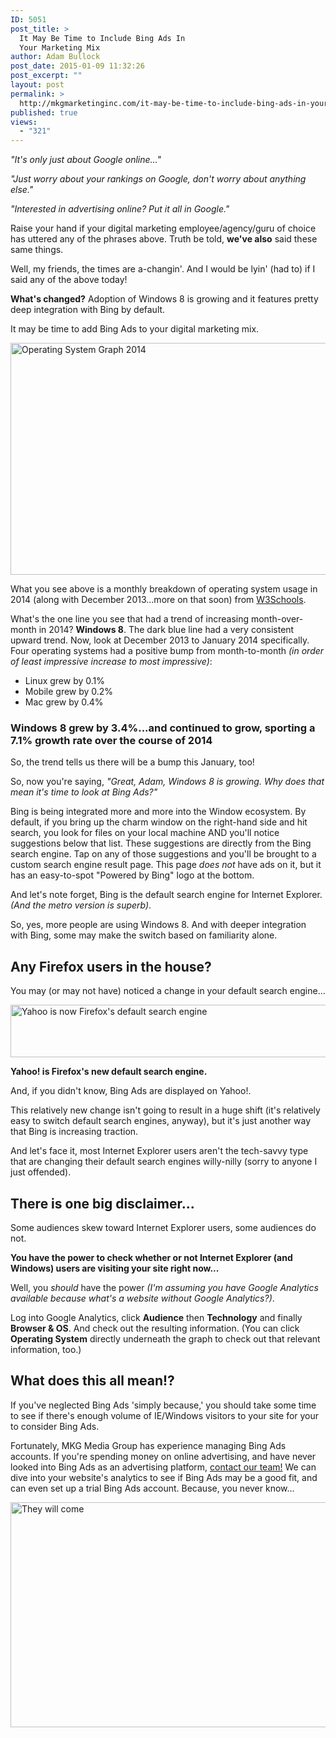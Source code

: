 ```yaml
---
ID: 5051
post_title: >
  It May Be Time to Include Bing Ads In
  Your Marketing Mix
author: Adam Bullock
post_date: 2015-01-09 11:32:26
post_excerpt: ""
layout: post
permalink: >
  http://mkgmarketinginc.com/it-may-be-time-to-include-bing-ads-in-your-marketing-mix/
published: true
views:
  - "321"
---
```

<p><em>"It's only just about Google online..."</em></p>

<p><em>"Just worry about your rankings on Google, don't worry about anything else."</em></p>

<p><em>"Interested in advertising online? Put it all in Google."</em></p>

<p>Raise your hand if your digital marketing employee/agency/guru of choice has uttered any of the phrases above. Truth be told, <strong>we've also</strong> said these same things.</p>

<p>Well, my friends, the times are a-changin'. And I would be lyin' (had to) if I said any of the above today!</p>

<p><strong>What's changed?</strong> Adoption of Windows 8 is growing and it features pretty deep integration with Bing by default.</p>

<p>It may be time to add Bing Ads to your digital marketing mix.</p>

<!--more-->

<p><img src="http://mkgmediagroup.com/wp-content/uploads/2015/01/OS-Graph.png" alt="Operating System Graph 2014" width="932" height="371" class="size-full wp-image-5054" /></p>

<p>What you see above is a monthly breakdown of operating system usage in 2014 (along with December 2013...more on that soon) from <a href="http://www.w3schools.com/browsers/browsers_os.asp" target="_blank">W3Schools</a>.</p>

<p>What's the one line you see that had a trend of increasing month-over-month in 2014? <strong>Windows 8</strong>. The dark blue line had a very consistent upward trend. Now, look at December 2013 to January 2014 specifically. Four operating systems had a positive bump from month-to-month <em>(in order of least impressive increase to most impressive)</em>:

<ul>
<li>Linux grew by 0.1%</li>
<li>Mobile grew by 0.2%</li>
<li>Mac grew by 0.4%</li>
</ul></p>

<h3>Windows 8 grew by 3.4%...and continued to grow, sporting a 7.1% growth rate over the course of 2014</h3>

<p>So, the trend tells us there will be a bump this January, too!</p>

<p>So, now you're saying, <em>"Great, Adam, Windows 8 is growing. Why does that mean it's time to look at Bing Ads?"</em></p>

<p>Bing is being integrated more and more into the Window ecosystem. By default, if you bring up the charm window on the right-hand side and hit search, you look for files on your local machine AND you'll notice suggestions below that list. These suggestions are directly from the Bing search engine. Tap on any of those suggestions and you'll be brought to a custom search engine result page. This page <em>does not</em> have ads on it, but it has an easy-to-spot "Powered by Bing" logo at the bottom.</p>

<p>And let's note forget, Bing is the default search engine for Internet Explorer. <em>(And the metro version is superb)</em>.</p>

<p>So, yes, more people are using Windows 8. And with deeper integration with Bing, some may make the switch based on familiarity alone.</p>

<h2>Any Firefox users in the house?</h2>

<p>You may (or may not have) noticed a change in your default search engine...</p>

<p><img src="http://mkgmediagroup.com/wp-content/uploads/2015/01/FFDefaultSearch.png" alt="Yahoo is now Firefox&#039;s default search engine" width="522" height="84" class="alignnone size-full wp-image-5061" /></p>

<p><strong>Yahoo! is Firefox's new default search engine.</strong></p>

<p>And, if you didn't know, Bing Ads are displayed on Yahoo!.</p>

<p>This relatively new change isn't going to result in a huge shift (it's relatively easy to switch default search engines, anyway), but it's just another way that Bing is increasing traction.</p>

<p>And let's face it, most Internet Explorer users aren't the tech-savvy type that are changing their default search engines willy-nilly (sorry to anyone I just offended).</p>

<h2>There is one big disclaimer...</h2>

<p>Some audiences skew toward Internet Explorer users, some audiences do not.</p>

<p><strong>You have the power to check whether or not Internet Explorer (and Windows) users are visiting your site right now...</strong></p>

<p>Well, you <em>should</em> have the power <em>(I'm assuming you have Google Analytics available because what's a website without Google Analytics?)</em>.</p>

<p>Log into Google Analytics, click <strong>Audience</strong> then <strong>Technology</strong> and finally <strong>Browser & OS</strong>. And check out the resulting information. (You can click <strong>Operating System</strong> directly underneath the graph to check out that relevant information, too.)</p>

<h2>What does this all mean!?</h2>

<p>If you've neglected Bing Ads 'simply because,' you should take some time to see if there's enough volume of IE/Windows visitors to your site for your to consider Bing Ads.</p>

<p>Fortunately, MKG Media Group has experience managing Bing Ads accounts. If you're spending money on online advertising, and have never looked into Bing Ads as an advertising platform, <a href="http://mkgmediagroup.com/#contact" target="_blank">contact our team!</a> We can dive into your website's analytics to see if Bing Ads may be a good fit, and can even set up a trial Bing Ads account. Because, you never know...</p>

<p><img src="http://mkgmediagroup.com/wp-content/uploads/2015/01/fieldofdreams.gif" alt="They will come" width="640" height="360" class="alignnone size-full wp-image-5063" /></p>